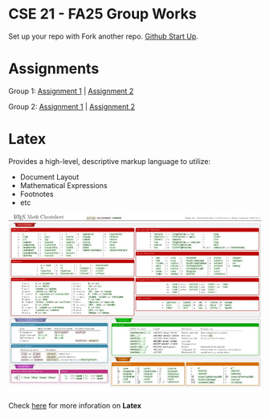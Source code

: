 # CSE 21 - FA25 Group Works

Set up your repo with Fork another repo. [Github Start Up](./doc/github_startup.md).

# Assignments

Group 1: [Assignment 1](./hw/assignment1.md) | [Assignment 2](./hw/assignment2.md)

Group 2: [Assignment 1](./hw_g2/assignment1.tex) | [Assignment 2](./hw_g2/assignment2.md)

# Latex
Provides a high-level, descriptive markup language to utilize:
- Document Layout
- Mathematical Expressions
- Footnotes
- etc

![Latex Cheatsheet](doc/LatexCheatsheet.png)

Check [here](https://quickref.me/latex) for more inforation on **Latex**
